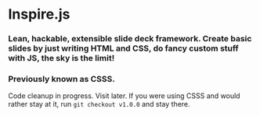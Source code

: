 # Inspire.js
### Lean, hackable, extensible slide deck framework. Create basic slides by just writing HTML and CSS, do fancy custom stuff with JS, the sky is the limit!
### Previously known as CSSS.

Code cleanup in progress. Visit later. If you were using CSSS and would rather stay at it, run `git checkout v1.0.0` and stay there.
